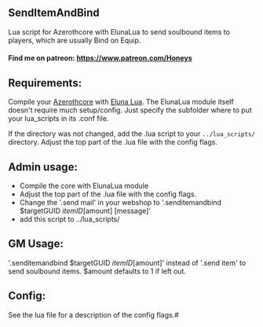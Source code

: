 ## SendItemAndBind
Lua script for Azerothcore with ElunaLua to send soulbound items to players, which are usually Bind on Equip.


#### Find me on patreon: https://www.patreon.com/Honeys


## Requirements:
Compile your [Azerothcore](https://github.com/azerothcore/azerothcore-wotlk) with [Eluna Lua](https://www.azerothcore.org/catalogue-details.html?id=131435473).
The ElunaLua module itself doesn't require much setup/config. Just specify the subfolder where to put your lua_scripts in its .conf file.

If the directory was not changed, add the .lua script to your `../lua_scripts/` directory.
Adjust the top part of the .lua file with the config flags.


## Admin usage:
- Compile the core with ElunaLua module
- Adjust the top part of the .lua file with the config flags.
- Change the '.send mail' in your webshop to '.senditemandbind $targetGUID $itemID [$amount] [message]'
-  add this script to ../lua_scripts/


## GM Usage:
'.senditemandbind $targetGUID $itemID [$amount]' instead of '.send item' to send soulbound items. $amount defaults to 1 if left out.


## Config:
See the lua file for a description of the config flags.#

